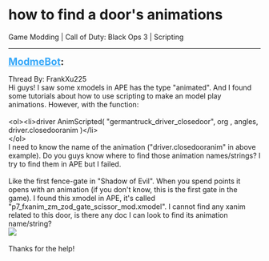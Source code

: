 # how to find a door's animations
Game Modding | Call of Duty: Black Ops 3 | Scripting

---
<strong style="font-size: 1.4em;"><span style="text-decoration: underline;text-decoration-color: #34a7f9;"><span style="color:#34a7f9;">ModmeBot</span></span>:</strong>

<p>Thread By: FrankXu225<br />Hi guys! I saw some xmodels in APE has the type &quot;animated&quot;. And I found some tutorials about how to use scripting to make an model play animations. However, with the function:<br /> <br />&lt;ol&gt;&lt;li&gt;driver AnimScripted( &quot;germantruck_driver_closedoor&quot;, org , angles, driver.closedooranim )&lt;/li&gt;<br />&lt;/ol&gt; <br />I need to know the name of the animation (&quot;driver.closedooranim&quot; in above example). Do you guys know where to find those animation names/strings? I try to find them in APE but I failed. <br /> <br />Like the first fence-gate in &quot;Shadow of Evil&quot;. When you spend points it opens with an animation (if you don&#39;t know, this is the first gate in the game). I found this xmodel in APE, it&#39;s called &quot;p7_fxanim_zm_zod_gate_scissor_mod.xmodel&quot;. I cannot find any xanim related to this door, is there any doc I can look to find its animation name/string?<br /><img style="max-width: 500px;" src="https://d7hqka.bn1304.livefilestore.com/y4mYAeMsaqaGRgcY0i799YDuKKFenAO7o0xBMEp3odYcCV6hkHr6kvKb6giIL2TJwl6R7e-71ftnfnTv8vBpALB63Z6maXULbFeUCFHBwYRTNjMevSWz-0aLYSWGi4ybyAg4Qpv-0oaeTyqVXVOH_Vez2Q_-G4A0VxgN7rHDqZ77uQlXeZ97Gt5dK1ZhbTXfNDLb-51vj61j2DZv9ZRYmg8wA?width=1387&amp;height=381&amp;cropmode=none"><br /> <br />Thanks for the help!</p>
